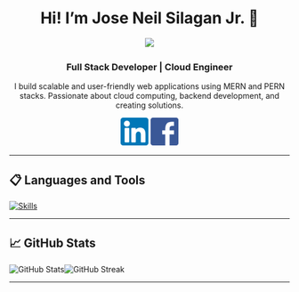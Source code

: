 <h1 align="center">Hi! I’m Jose Neil Silagan Jr. 👋</h1>
<p align="center"><img src="https://media.giphy.com/media/5Q23ud6ggGwV9WgtPy/giphy.gif" width="700"/></p>
<h3 align="center">Full Stack Developer | Cloud Engineer</h3>

<p align="center">
I build scalable and user-friendly web applications using MERN and PERN stacks.  
Passionate about cloud computing, backend development, and creating solutions.
</p>

<p align="center">
  <a href="https://www.linkedin.com/in/joseneilsilaganjr/"><img src="https://raw.githubusercontent.com/ArjTheProgrammer/ArjTheProgrammer/main/images/linkedin.png" alt="LinkedIn" width="50"/></a>
  <a href="https://www.facebook.com/silaganrj/"><img src="https://raw.githubusercontent.com/ArjTheProgrammer/ArjTheProgrammer/main/images/facebook.png" alt="Facebook" width="50"/></a>
</p>

---

## 📋 Languages and Tools

[![Skills](https://go-skill-icons.vercel.app/api/icons?i=java,py,js,html,css,mongodb,react,nodejs,zustand,tailwindcss,shadcn,express,fastapi,spring,postgresql,firebase,powershell,linux,azure,aws,git,github)](https://skillicons.dev)

---

## 📈 GitHub Stats
<div style="display: flex;">
    <img src="https://github-readme-stats.vercel.app/api?username=ArjTheProgrammer&theme=dark&hide_border=false&include_all_commits=false&count_private=false" alt="GitHub Stats" max-width="380px"/>
    <img src="https://nirzak-streak-stats.vercel.app/?user=ArjTheProgrammer&theme=dark&hide_border=false" alt="GitHub Streak" max-width="450px"/>
</div>

---

